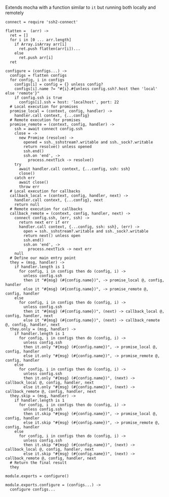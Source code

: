 
Extends mocha with a function similar to `it` but 
running both locally and remotely

    connect = require 'ssh2-connect'
    
    flatten =  (arr) ->
      ret = []
      for i in [0 ... arr.length]
        if Array.isArray arr[i]
          ret.push flatten(arr[i])...
        else
          ret.push arr[i]
      ret

    configure = (configs...) ->
      configs = flatten configs
      for config, i in configs
        configs[i] = config = {} unless config?
        configs[i].name ?= "#{i}.#{unless config.ssh?.host then 'local' else 'remote'}"
        if config.ssh is true
          configs[i].ssh = host: 'localhost', port: 22
      # Local execution for promises
      promise_local = (context, config, handler) ->
        handler.call context, {...config}
      # Remote execution for promises
      promise_remote = (context, config, handler) ->
        ssh = await connect config.ssh
        close = ->
          new Promise (resolve) ->
            opened = ssh._sshstream?.writable and ssh._sock?.writable
            return resolve() unless opened
            ssh.end()
            ssh.on 'end', ->
              process.nextTick -> resolve()
        try
          await handler.call context, {...config, ssh: ssh}
          close()
        catch err
          await close()
          throw err
      # Local execution for callbacks
      callback_local = (context, config, handler, next) ->
        handler.call context, {...config}, next
        return null
      # Remote execution for callbacks
      callback_remote = (context, config, handler, next) ->
        connect config.ssh, (err, ssh) ->
          return next err if err
          handler.call context, {...config, ssh: ssh}, (err) ->
            open = ssh._sshstream?.writable and ssh._sock?.writable
            return next() unless open
            ssh.end()
            ssh.on 'end', ->
              process.nextTick -> next err
        null
      # Define our main entry point
      they = (msg, handler) ->
        if handler.length is 1
          for config, i in configs then do (config, i) ->
            unless config.ssh
            then it "#{msg} (#{config.name})", -> promise_local @, config, handler
            else it "#{msg} (#{config.name})", -> promise_remote @, config, handler
        else
          for config, i in configs then do (config, i) ->
            unless config.ssh
            then it "#{msg} (#{config.name})", (next) -> callback_local @, config, handler, next
            else it "#{msg} (#{config.name})", (next) -> callback_remote @, config, handler, next
      they.only = (msg, handler) ->
        if handler.length is 1
          for config, i in configs then do (config, i) ->
            unless config.ssh
            then it.only "#{msg} (#{config.name})", -> promise_local @, config, handler
            else it.only "#{msg} (#{config.name})", -> promise_remote @, config, handler
        else
          for config, i in configs then do (config, i) ->
            unless config.ssh
            then it.only "#{msg} (#{config.name})", (next) -> callback_local @, config, handler, next
            else it.only "#{msg} (#{config.name})", (next) -> callback_remote @, config, handler, next
      they.skip = (msg, handler) ->
        if handler.length is 1
          for config, i in configs then do (config, i) ->
            unless config.ssh
            then it.skip "#{msg} (#{config.name})", -> promise_local @, config, handler
            else it.skip "#{msg} (#{config.name})", -> promise_remote @, config, handler
        else
          for config, i in configs then do (config, i) ->
            unless config.ssh
            then it.skip "#{msg} (#{config.name})", (next) -> callback_local @, config, handler, next
            else it.skip "#{msg} (#{config.name})", (next) -> callback_remote @, config, handler, next
      # Return the final result
      they
        
    module.exports = configure()
    
    module.exports.configure = (configs...) ->
      configure configs...
